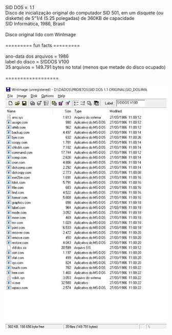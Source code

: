 SID DOS v. 1.1 </br>
Disco de inicialização original do computador SID 501, em um disquete (ou diskette) de 5"1/4 (5.25 polegadas) de 360KB de capacidade</br>
SID Informática, 1986, Brasil</br>
</br>
Disco original lido com WinImage</br>
</br>
========= fun facts =========</br>
</br>
ano-data dos arquivos = 1986</br>
label do disco = S!DDOS V100</br>
35 arquivos = 149.791 bytes no total (menos que metade do disco ocupado)</br>
</br>
==================</br>
</br>
![Lista de Arquivos](lista%20arquivos%20disco.PNG)
</br>



